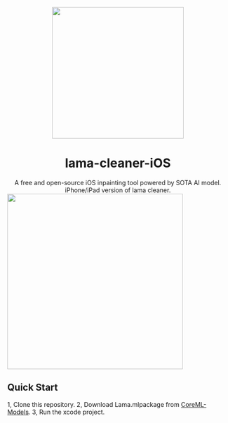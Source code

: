 <p align="center">
<img src=https://github.com/john-rocky/PersonSegmentationSampler/assets/23278992/8fed8e4c-ab95-4e2b-ac19-30cbe3069308 width=300>
</p>

# <div align="center">lama-cleaner-iOS</div>

<div align="center">A free and open-source iOS inpainting tool powered by SOTA AI model.</div>
<div align="center">iPhone/iPad version of lama cleaner.</div>

<img src=https://github.com/john-rocky/PersonSegmentationSampler/assets/23278992/d356e29d-b52c-41eb-ab8a-fa2326c4b55f width=400>

## Quick Start

1, Clone this repository.
2, Download Lama.mlpackage from [CoreML-Models](https://github.com/john-rocky/CoreML-Models).
3, Run the xcode project.


